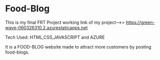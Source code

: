 # Food-Blog
This is my final FRT Project
working link of my project-->> https://green-wave-060326310.2.azurestaticapps.net

Tech Used: HTML,CSS,JAVASCRIPT and AZURE

It is a FOOD-BLOG website made to attract more customers by posting food-blogs.
